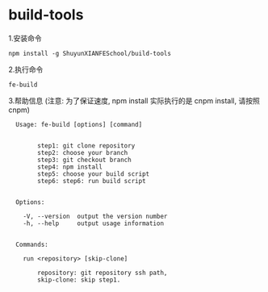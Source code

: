 # build-tools

1.安装命令

```shell
npm install -g ShuyunXIANFESchool/build-tools
```

2.执行命令

```shell
fe-build
```

3.帮助信息 (注意: 为了保证速度, npm install 实际执行的是 cnpm install, 请按照 cnpm)

```shell
  Usage: fe-build [options] [command]


        step1: git clone repository
        step2: choose your branch
        step3: git checkout branch
        step4: npm install
        step5: choose your build script
        step6: step6: run build script


  Options:

    -V, --version  output the version number
    -h, --help     output usage information


  Commands:

    run <repository> [skip-clone]

        repository: git repository ssh path,
        skip-clone: skip step1.
```
